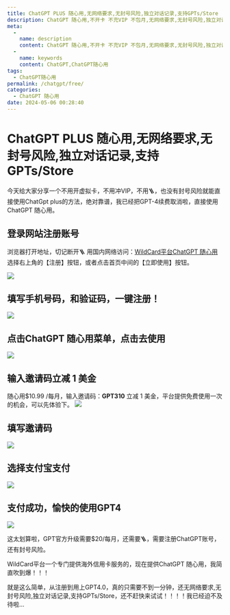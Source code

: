 ```yaml
---
title: ChatGPT PLUS 随心用,无网络要求,无封号风险,独立对话记录,支持GPTs/Store
description: ChatGPT 随心用,不开卡 不充VIP 不包月,无网络要求,无封号风险,独立对话记录,支持GPTs/Store,赶快来试试吧
meta: 
  - 
    name: description
    content: ChatGPT 随心用,不开卡 不充VIP 不包月,无网络要求,无封号风险,独立对话记录,支持GPTs/Store,赶快来试试吧
  - 
    name: keywords
    content: ChatGPT,ChatGPT随心用
tags: 
  - ChatGPT随心用
permalink: /chatgpt/free/
categories: 
  - ChatGPT 随心用
date: 2024-05-06 00:28:40
---
```

# ChatGPT PLUS 随心用,无网络要求,无封号风险,独立对话记录,支持GPTs/Store
今天给大家分享一个不用开虚拟卡，不用冲VIP，不用🪜，也没有封号风险就能直接使用ChatGpt plus的方法，绝对靠谱，我已经把GPT-4续费取消啦，直接使用ChatGPT 随心用。
## 登录网站注册账号
浏览器打开地址，切记断开🪜 用国内网络访问：[WildCard平台ChatGPT 随心用](https://wildcard.com.cn/i/GPT310) 选择右上角的【注册】按钮，或者点击首页中间的【立即使用】按钮。

![](https://hlplch.aliyuntm.com/chatgpt/WX20240412-095641.png)
## 填写手机号码，和验证码，一键注册！

![](https://hlplch.aliyuntm.com/chatgpt/WX20240410-183120.png)
## 点击ChatGPT 随心用菜单，点击去使用

![](https://hlplch.aliyuntm.com/chatgpt/WX20240509-200436.png)

## 输入邀请码立减 1 美金
随心用$10.99 /每月，输入邀请码：**GPT310** 立减 1 美金，平台提供免费使用一次的机会，可以先体验下。
![](https://hlplch.aliyuntm.com/chatgpt/WX20240509-194100.png)

## 填写邀请码
![](https://hlplch.aliyuntm.com/chatgpt/WX20240511-092303.png)
## 选择支付宝支付
![](https://hlplch.aliyuntm.com/chatgpt/WX20240511-092324.png)
## 支付成功，愉快的使用GPT4
![](https://hlplch.aliyuntm.com/chatgpt/WX20240511-092627.png)

这太划算啦，GPT官方升级需要$20/每月，还需要🪜，需要注册ChatGPT账号，还有封号风险。

WildCard平台一个专门提供海外信用卡服务的，现在提供ChatGPT 随心用，我简直吹到爆！！！

就是这么简单，从注册到用上GPT4.0，真的只需要不到一分钟，还无网络要求,无封号风险,独立对话记录,支持GPTs/Store，还不赶快来试试！！！！我已经迫不及待啦...

